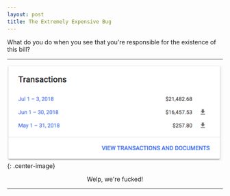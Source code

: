 ```yaml
---
layout: post
title: The Extremely Expensive Bug
---
```


What do you do when you see that you're responsible for the existence of this bill?

---

![Welp, we're fucked.](/assets/images/extremely-expensive-bug/bill.png){: .center-image}

<center>Welp, we're fucked!</center>

---
